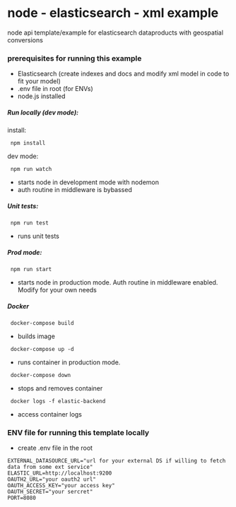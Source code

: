 # node - elasticsearch - xml example

node api template/example for elasticsearch dataproducts with geospatial conversions

### prerequisites for running this example

* Elasticsearch (create indexes and docs and modify xml model in code to fit your model)
* .env file in root (for ENVs)
* node.js installed

##### Run locally (dev mode):

install:
```
 npm install
```
dev mode:
```
 npm run watch
```
* starts node in development mode with nodemon
* auth routine in middleware is bybassed

##### Unit tests:

```
 npm run test
```
* runs unit tests

##### Prod mode:
```
 npm run start
```
* starts node in production mode. Auth routine in middleware enabled. Modify for your own needs

##### Docker

```
 docker-compose build
```
* builds image

```
 docker-compose up -d
```
* runs container in production mode.

```
 docker-compose down
```
* stops and removes container

```
 docker logs -f elastic-backend
```
* access container logs

### ENV file for running this template locally

* create .env file in the root

```
EXTERNAL_DATASOURCE_URL="url for your external DS if willing to fetch data from some ext service"
ELASTIC_URL=http://localhost:9200
OAUTH2_URL="your oauth2 url"
OAUTH_ACCESS_KEY="your access key"
OAUTH_SECRET="your sercret"
PORT=8080
```





